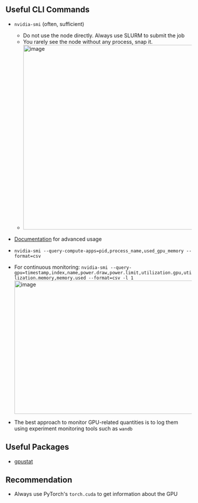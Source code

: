 ## Useful CLI Commands
- `nvidia-smi` (often, sufficient)
   - Do not use the node directly. Always use SLURM to submit the job
   - You rarely see the node without any process, snap it.
   - <img width="500" height="500" alt="image" src="https://github.com/user-attachments/assets/52a745e0-e5fc-4ba3-86ba-09dbc8d7ef4c" />

- [Documentation](https://docs.nvidia.com/deploy/nvidia-smi/index.html) for advanced usage
- `nvidia-smi --query-compute-apps=pid,process_name,used_gpu_memory --format=csv`
- For continuous monitoring: `nvidia-smi --query-gpu=timestamp,index,name,power.draw,power.limit,utilization.gpu,utilization.memory,memory.used --format=csv -l 1` 
  <img width="500" height="361" alt="image" src="https://github.com/user-attachments/assets/0b15d4a1-a7cc-46f5-bd9a-b6ad26b3041d" />
- The best approach to monitor GPU-related quantities is to log them using experiment monitoring tools such as `wandb` 


## Useful Packages
 - [gpustat](https://pypi.org/project/gpustat/)

## Recommendation
 - Always use PyTorch's `torch.cuda` to get information about the GPU
